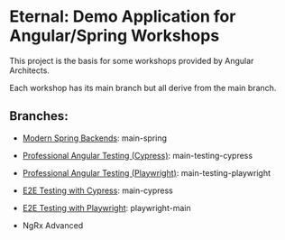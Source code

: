 # Eternal: Demo Application for Angular/Spring Workshops

This project is the basis for some workshops provided by Angular Architects.

Each workshop has its main branch but all derive from the main branch.

## Branches:

- [Modern Spring Backends](https://www.angulararchitects.io/en/training/modern-spring-backends-for-angular/): main-spring

- [Professional Angular Testing (Cypress)](https://www.angulararchitects.io/en/training/professional-angular-testing/): main-testing-cypress
- [Professional Angular Testing (Playwright)](https://www.angulararchitects.io/en/training/professional-angular-testing-playwright-edition/): main-testing-playwright
- [E2E Testing with Cypress](https://www.angulararchitects.io/en/training/cypress-workshop/): main-cypress
- [E2E Testing with Playwright](https://www.angulararchitects.io/en/training/playwright-workshop/): playwright-main
- NgRx Advanced
